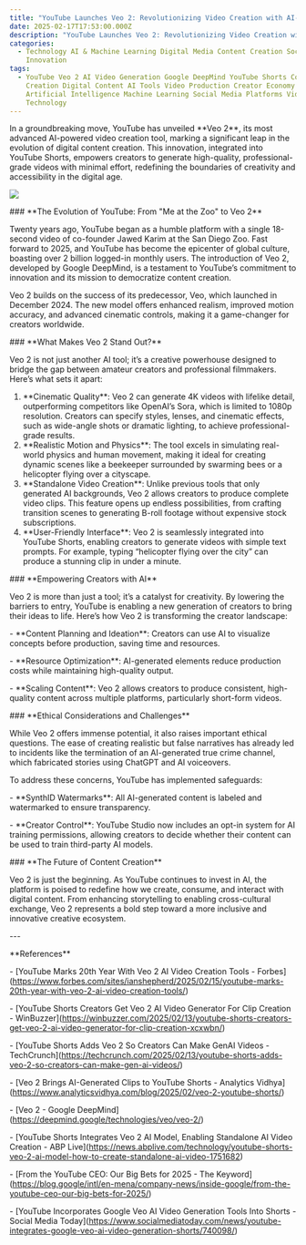 ```yaml
---
title: "YouTube Launches Veo 2: Revolutionizing Video Creation with AI-Powered Tools"
date: 2025-02-17T17:53:00.000Z
description: "YouTube Launches Veo 2: Revolutionizing Video Creation with AI-Powered Tools"
categories:
  - Technology AI & Machine Learning Digital Media Content Creation Social Media
    Innovation
tags:
  - YouTube Veo 2 AI Video Generation Google DeepMind YouTube Shorts Content
    Creation Digital Content AI Tools Video Production Creator Economy
    Artificial Intelligence Machine Learning Social Media Platforms Video
    Technology
---
```

In a groundbreaking move, YouTube has unveiled \*\*Veo 2\*\*, its most advanced AI-powered video creation tool, marking a significant leap in the evolution of digital content creation. This innovation, integrated into YouTube Shorts, empowers creators to generate high-quality, professional-grade videos with minimal effort, redefining the boundaries of creativity and accessibility in the digital age.  

![](/images/dreamscreen_featured_from_youtube_shorts.webp)

\### \*\*The Evolution of YouTube: From "Me at the Zoo" to Veo 2\*\*  

Twenty years ago, YouTube began as a humble platform with a single 18-second video of co-founder Jawed Karim at the San Diego Zoo. Fast forward to 2025, and YouTube has become the epicenter of global culture, boasting over 2 billion logged-in monthly users. The introduction of Veo 2, developed by Google DeepMind, is a testament to YouTube’s commitment to innovation and its mission to democratize content creation.  

Veo 2 builds on the success of its predecessor, Veo, which launched in December 2024. The new model offers enhanced realism, improved motion accuracy, and advanced cinematic controls, making it a game-changer for creators worldwide.  

\### \*\*What Makes Veo 2 Stand Out?\*\*  

Veo 2 is not just another AI tool; it’s a creative powerhouse designed to bridge the gap between amateur creators and professional filmmakers. Here’s what sets it apart:  

1. \*\*Cinematic Quality\*\*: Veo 2 can generate 4K videos with lifelike detail, outperforming competitors like OpenAI’s Sora, which is limited to 1080p resolution. Creators can specify styles, lenses, and cinematic effects, such as wide-angle shots or dramatic lighting, to achieve professional-grade results.  
2. \*\*Realistic Motion and Physics\*\*: The tool excels in simulating real-world physics and human movement, making it ideal for creating dynamic scenes like a beekeeper surrounded by swarming bees or a helicopter flying over a cityscape.  
3. \*\*Standalone Video Creation\*\*: Unlike previous tools that only generated AI backgrounds, Veo 2 allows creators to produce complete video clips. This feature opens up endless possibilities, from crafting transition scenes to generating B-roll footage without expensive stock subscriptions.  
4. \*\*User-Friendly Interface\*\*: Veo 2 is seamlessly integrated into YouTube Shorts, enabling creators to generate videos with simple text prompts. For example, typing “helicopter flying over the city” can produce a stunning clip in under a minute.  

\### \*\*Empowering Creators with AI\*\*  

Veo 2 is more than just a tool; it’s a catalyst for creativity. By lowering the barriers to entry, YouTube is enabling a new generation of creators to bring their ideas to life. Here’s how Veo 2 is transforming the creator landscape:  

\- \*\*Content Planning and Ideation\*\*: Creators can use AI to visualize concepts before production, saving time and resources.  

\- \*\*Resource Optimization\*\*: AI-generated elements reduce production costs while maintaining high-quality output.  

\- \*\*Scaling Content\*\*: Veo 2 allows creators to produce consistent, high-quality content across multiple platforms, particularly short-form videos.  

\### \*\*Ethical Considerations and Challenges\*\*  

While Veo 2 offers immense potential, it also raises important ethical questions. The ease of creating realistic but false narratives has already led to incidents like the termination of an AI-generated true crime channel, which fabricated stories using ChatGPT and AI voiceovers.  

To address these concerns, YouTube has implemented safeguards:  

\- \*\*SynthID Watermarks\*\*: All AI-generated content is labeled and watermarked to ensure transparency.  

\- \*\*Creator Control\*\*: YouTube Studio now includes an opt-in system for AI training permissions, allowing creators to decide whether their content can be used to train third-party AI models.  

\### \*\*The Future of Content Creation\*\*  

Veo 2 is just the beginning. As YouTube continues to invest in AI, the platform is poised to redefine how we create, consume, and interact with digital content. From enhancing storytelling to enabling cross-cultural exchange, Veo 2 represents a bold step toward a more inclusive and innovative creative ecosystem.  

\---

\*\*References\*\*  

\-  \[YouTube Marks 20th Year With Veo 2 AI Video Creation Tools - Forbes](https://www.forbes.com/sites/ianshepherd/2025/02/15/youtube-marks-20th-year-with-veo-2-ai-video-creation-tools/)  

\-  \[YouTube Shorts Creators Get Veo 2 AI Video Generator For Clip Creation - WinBuzzer](https://winbuzzer.com/2025/02/13/youtube-shorts-creators-get-veo-2-ai-video-generator-for-clip-creation-xcxwbn/)  

\-  \[YouTube Shorts Adds Veo 2 So Creators Can Make GenAI Videos - TechCrunch](https://techcrunch.com/2025/02/13/youtube-shorts-adds-veo-2-so-creators-can-make-gen-ai-videos/)  

\-  \[Veo 2 Brings AI-Generated Clips to YouTube Shorts - Analytics Vidhya](https://www.analyticsvidhya.com/blog/2025/02/veo-2-youtube-shorts/)  

\-  \[Veo 2 - Google DeepMind](https://deepmind.google/technologies/veo/veo-2/)  

\-  \[YouTube Shorts Integrates Veo 2 AI Model, Enabling Standalone AI Video Creation - ABP Live](https://news.abplive.com/technology/youtube-shorts-veo-2-ai-model-how-to-create-standalone-ai-video-1751682)  

\-  \[From the YouTube CEO: Our Big Bets for 2025 - The Keyword](https://blog.google/intl/en-mena/company-news/inside-google/from-the-youtube-ceo-our-big-bets-for-2025/)  

\- \[YouTube Incorporates Google Veo AI Video Generation Tools Into Shorts - Social Media Today](https://www.socialmediatoday.com/news/youtube-integrates-google-veo-ai-video-generation-shorts/740098/)
